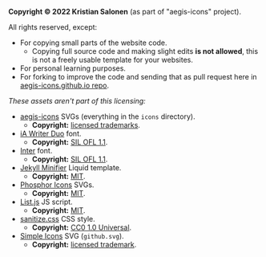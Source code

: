 **Copyright © 2022 Kristian Salonen** (as part of "aegis-icons" project).

All rights reserved, except:
- For copying small parts of the website code.
  - Copying full source code and making slight edits **is not allowed**, this is not a freely usable template for your websites.
- For personal learning purposes.
- For forking to improve the code and sending that as pull request here in [aegis-icons.github.io repo](https://github.com/aegis-icons/aegis-icons.github.io).

_These assets aren't part of this licensing:_
- [aegis-icons](https://github.com/aegis-icons/aegis-icons) SVGs (everything in the `icons` directory).
  - **Copyright:** [licensed trademarks](https://github.com/aegis-icons/aegis-icons#disclaimer).
- [iA Writer Duo](https://github.com/iaolo/iA-Fonts/tree/master/iA%20Writer%20Duo) font.
  - **Copyright:** [SIL OFL 1.1](https://github.com/iaolo/iA-Fonts/blob/master/iA%20Writer%20Duo/LICENSE.md).
- [Inter](https://rsms.me/inter/) font.
  - **Copyright:** [SIL OFL 1.1](https://github.com/rsms/inter/blob/master/LICENSE.txt).
- [Jekyll Minifier](https://github.com/Mendeo/jekyll-minifier) Liquid template.
  - **Copyright:** [MIT](https://github.com/Mendeo/jekyll-minifier/blob/main/LICENSE).
- [Phosphor Icons](https://phosphoricons.com/) SVGs.
  - **Copyright:** [MIT](https://github.com/phosphor-icons/phosphor-icons/blob/master/LICENSE).
- [List.js](https://listjs.com/) JS script.
  - **Copyright:** [MIT](https://github.com/javve/list.js/blob/master/LICENSE).
- [sanitize.css](https://github.com/csstools/sanitize.css) CSS style.
  - **Copyright:** [CC0 1.0 Universal](https://github.com/csstools/sanitize.css/blob/main/LICENSE.md).
- [Simple Icons](https://simpleicons.org/?q=github) SVG (`github.svg`).
  - **Copyright:** [licensed trademark](https://github.com/logos).
